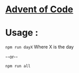 # [Advent of Code](https://adventofcode.com/)

# Usage :

`npm run dayX` Where X is the day 

--or--

`npm run all`
